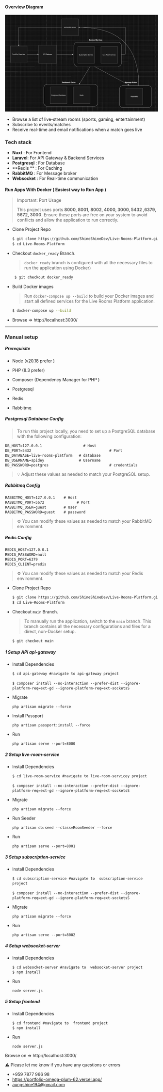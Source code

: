 #### Overview Diagram

![](https://raw.githubusercontent.com/ShineShineDev/Live-Rooms-Platform/refs/heads/main/img/system%20architecture%20diagram.png)

- Browse a list of live-stream rooms (sports, gaming, entertainment)
- Subscribe to events/matches
- Receive real-time and email notifications when a match goes live



### Tech stack 

- **Nuxt** :  For Frontend
- **Laravel**:  For API Gateway & Backend Services
- **Postgresql** :  For Database
- **Redis ** :  For Caching
- **RabbitMQ** :  For Message broker
- **Websocket** :  For Real-time communication 





#### Run Apps With Docker ( Easiest way to Run App )

> Important: Port Usage  
>
> This project uses ports **8000, 8001, 8002, 4000, 3000, 5432 ,6379, 5672, 3000**. Ensure these ports are free on your system to avoid conflicts and allow the application to run correctly.

- Clone Project Repo

  ```bash
  $ git clone https://github.com/ShineShineDev/Live-Rooms-Platform.git
  $ cd Live-Rooms-Platform
  ```

- Checkout `docker_ready` Branch.

  >  `docker_ready` branch is configured with all the necessary files to run the application using Docker)

  ```bash
   $ git checkout docker_ready 
  ```

- Build Docker images

  > Run `docker-compose up --build` to build your Docker images and start all defined services for the Live Rooms Platform application.

  ```bash
  $ docker-compose up --build
  ```

- Browse => http://localhost:3000/ 

  

---



### Manual setup

##### Prerequisite

- Node (v20.18 prefer )

- PHP  (8.3 prefer)

- Composer (Dependency Manager for PHP )

- Postgresql

- Redis

- Rabbitmq



#####  Postgresql Database Config

> To run this project locally, you need to set up a PostgreSQL database with the following configuration:

```
DB_HOST=127.0.0.1             		# Host
DB_PORT=5432       								# Port 
DB_DATABASE=live-rooms-platform   # database 
DB_USERNAME=spidey                # Username
DB_PASSWORD=postgres							# credentials
```

> 💡 Adjust these values as needed to match your PostgreSQL setup.
>



##### Rabbitmq Config

````
RABBITMQ_HOST=127.0.0.1    # Host  
RABBITMQ_PORT=5672 				 # Port 
RABBITMQ_USER=guest        # User
RABBITMQ_PASSWORD=guest    # password
````

> ⚙️ You can modify these values as needed to match your RabbitMQ environment.
>



##### Redis Config

```
REDIS_HOST=127.0.0.1
REDIS_PASSWORD=null
REDIS_PORT=6379
REDIS_CLIENT=predis
```

> ⚙️ You can modify these values as needed to match your Redis environment.





- Clone Project Repo

  ```bash
  $ git clone https://github.com/ShineShineDev/Live-Rooms-Platform.git
  $ cd Live-Rooms-Platform
  ```

- Checkout `main` Branch.

  >  To manually run the application, switch to the `main` branch. This branch contains all the necessary configurations and files for a direct, non-Docker setup.

  ```bash
  $ git checkout main
  ```





##### 1 Setup API api-gateway

- Install Dependencies

  ```
  $ cd api-gateway #navigate to api-gateway project
  
  $ composer install --no-interaction --prefer-dist --ignore-platform-req=ext-gd --ignore-platform-req=ext-socketsS
  ```

- Migrate

  ```
  php artisan migrate --force
  ```

- Install Passport

  ```
  php artisan passport:install --force
  ```

- Run 

  ```
  php artisan serve --port=8000
  ```



##### 2 Setup live-room-service

- Install Dependencies

  ```
  $ cd live-room-service #navigate to live-room-servicey project
  
  $ composer install --no-interaction --prefer-dist --ignore-platform-req=ext-gd --ignore-platform-req=ext-socketsS
  ```

- Migrate

  ```
  php artisan migrate --force
  ```

- Run Seeder

  ```
  php artisan db:seed --class=RoomSeeder --force
  ```

- Run 

  ```
  php artisan serve --port=8001
  ```



##### 3 Setup subscription-service

- Install Dependencies

  ```
  $ cd subscription-service #navigate to  subscription-service project
  
  $ composer install --no-interaction --prefer-dist --ignore-platform-req=ext-gd --ignore-platform-req=ext-socketsS
  ```

- Migrate

  ```
  php artisan migrate --force
  ```

- Run 

  ```
  php artisan serve --port=8002
  ```



##### 4 Setup websocket-server

- Install Dependencies

  ```
  $ cd websocket-server #navigate to  websocket-server project
  $ npm install
  ```

- Run 

  ```
  node server.js 
  ```





##### 5 Setup frontend

- Install Dependencies

  ```
  $ cd frontend #navigate to  frontend project
  $ npm install
  ```

- Run 

  ```
  node server.js 
  ```



Browse on => http://localhost:3000/





:warning: Please let me know if you have any questions or errors

 -	 +959 7877 966 98
 -	 https://portfolio-omega-plum-62.vercel.app/
 -	 aungshine194@gmail.com


